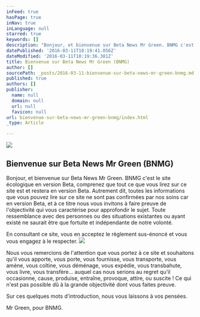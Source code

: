 ```yaml
---
inFeed: true
hasPage: true
inNav: true
inLanguage: null
starred: true
keywords: []
description: "Bonjour, et bienvenue sur Beta News Mr Green. BNMG c'est le site écologique en version Beta, comprenez que tout ce que vous lirez sur ce site est et restera en version Beta. Autrement dit, toutes les informations que vous pouvez lire sur ce site ne sont pas confirmées par nos soins car en version Beta, et à ce titre nous vous invitons à faire preuve de l'objectivité qui vous caractérise pour approfondir le sujet. Toute ressemblance avec des personnes ou des situations existantes ou ayant existé ne saurait être que fortuite et indépendante de notre volonté."
datePublished: '2016-03-11T10:19:41.056Z'
dateModified: '2016-03-11T10:19:36.381Z'
title: Bienvenue sur Beta News Mr Green (BNMG)
author: []
sourcePath: _posts/2016-03-11-bienvenue-sur-beta-news-mr-green-bnmg.md
published: true
authors: []
publisher:
  name: null
  domain: null
  url: null
  favicon: null
url: bienvenue-sur-beta-news-mr-green-bnmg/index.html
_type: Article

---
```

![](https://the-grid-user-content.s3-us-west-2.amazonaws.com/b9b861c8-2b77-4683-a77d-ea35227f3fab.jpg)

## Bienvenue sur Beta News Mr Green (BNMG)

Bonjour, et bienvenue sur Beta News Mr Green. BNMG c'est le site écologique en version Beta, comprenez que tout ce que vous lirez sur ce site est et restera en version Beta. Autrement dit, toutes les informations que vous pouvez lire sur ce site ne sont pas confirmées par nos soins car en version Beta, et à ce titre nous vous invitons à faire preuve de l'objectivité qui vous caractérise pour approfondir le sujet. Toute ressemblance avec des personnes ou des situations existantes ou ayant existé ne saurait être que fortuite et indépendante de notre volonté.

En consultant ce site, vous en acceptez le règlement sus-énoncé et vous vous engagez à le respecter.
![](https://the-grid-user-content.s3-us-west-2.amazonaws.com/e572948c-646a-4883-a0bc-00677f4c1937.jpg)

Nous vous remercions de l'attention que vous portez à ce site et souhaitons qu'il vous apporte, vous porte, vous fournisse, vous transporte, vous amène, vous coltine, vous déménage, vous expédie, vous transbahute, vous livre, vous transfère... auquel cas nous serions au regret qu'il occasionne, cause, produise, entraîne, provoque, attire, ou suscite ! Ce qui n'est pas possible dû à la grande objectivité dont vous faites preuve.

Sur ces quelques mots d'introduction, nous vous laissons à vos pensées.

Mr Green, pour BNMG.